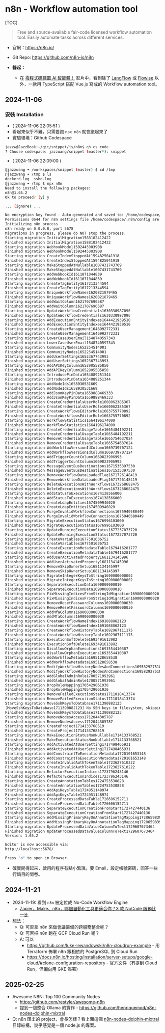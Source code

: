 # n8n - Workflow automation tool

[TOC]

> Free and source-available fair-code licensed workflow automation tool. Easily automate tasks across different services.

- 官網：https://n8n.io/
- Git Repo: https://github.com/n8n-io/n8n

- **緣起：**
  - 在 [零程式碼建置 AI 智能體！](https://www.youtube.com/watch?v=hE_CeOUY2h0&t=470s) 影片中，看到除了 [LangFlow](https://github.com/langflow-ai/langflow) 或 [Flowise](https://github.com/FlowiseAI/Flowise) 以外，一款用 TypeScript 搭配 Vue.js 寫成的 Workflow automation tool。

## 2024-11-06

### 安裝 Installation

- ( 2024-11-06 22:05:51 )
- 看起來似乎不難，只需要跑 `npx n8n` 就會跑起來了
- 實驗環境：Github Codespace
```bash
jazzw@JazzBook:~/git/snippet/js/n8n$ gh cs code
? Choose codespace: jazzwang/snippet (master*): snippet
```
- ( 2024-11-06 22:09:00 )
```bash
@jazzwang ➜ /workspaces/snippet (master) $ cd /tmp
@jazzwang ➜ /tmp $ ls
dockerd.log  sshd.log
@jazzwang ➜ /tmp $ npx n8n
Need to install the following packages:
n8n@1.65.2
Ok to proceed? (y) y

... (ignore) ...

No encryption key found - Auto-generated and saved to: /home/codespace/.n8n/config
Permissions 0644 for n8n settings file /home/codespace/.n8n/config are too wide. This is ignored for now, but in the future n8n will attempt to change the permissions automatically. To automatically enforce correct permissions now set N8N_ENFORCE_SETTINGS_FILE_PERMISSIONS=true (recommended), or turn this check off set N8N_ENFORCE_SETTINGS_FILE_PERMISSIONS=false.
Initializing n8n process
n8n ready on 0.0.0.0, port 5678
Migrations in progress, please do NOT stop the process.
Starting migration InitialMigration1588102412422
Finished migration InitialMigration1588102412422
Starting migration WebhookModel1592445003908
Finished migration WebhookModel1592445003908
Starting migration CreateIndexStoppedAt1594825041918
Finished migration CreateIndexStoppedAt1594825041918
Starting migration MakeStoppedAtNullable1607431743769
Finished migration MakeStoppedAtNullable1607431743769
Starting migration AddWebhookId1611071044839
Finished migration AddWebhookId1611071044839
Starting migration CreateTagEntity1617213344594
Finished migration CreateTagEntity1617213344594
Starting migration UniqueWorkflowNames1620821879465
Finished migration UniqueWorkflowNames1620821879465
Starting migration AddWaitColumn1621707690587
Finished migration AddWaitColumn1621707690587
Starting migration UpdateWorkflowCredentials1630330987096
Finished migration UpdateWorkflowCredentials1630330987096
Starting migration AddExecutionEntityIndexes1644421939510
Finished migration AddExecutionEntityIndexes1644421939510
Starting migration CreateUserManagement1646992772331
Finished migration CreateUserManagement1646992772331
Starting migration LowerCaseUserEmail1648740597343
Finished migration LowerCaseUserEmail1648740597343
Starting migration CommunityNodes1652254514001
Finished migration CommunityNodes1652254514001
Starting migration AddUserSettings1652367743993
Finished migration AddUserSettings1652367743993
Starting migration AddAPIKeyColumn1652905585850
Finished migration AddAPIKeyColumn1652905585850
Starting migration IntroducePinData1654089251344
Finished migration IntroducePinData1654089251344
Starting migration AddNodeIds1658930531669
Finished migration AddNodeIds1658930531669
Starting migration AddJsonKeyPinData1659888469333
Finished migration AddJsonKeyPinData1659888469333
Starting migration CreateCredentialsUserRole1660062385367
Finished migration CreateCredentialsUserRole1660062385367
Starting migration CreateWorkflowsEditorRole1663755770892
Finished migration CreateWorkflowsEditorRole1663755770892
Starting migration WorkflowStatistics1664196174000
Finished migration WorkflowStatistics1664196174000
Starting migration CreateCredentialUsageTable1665484192211
Finished migration CreateCredentialUsageTable1665484192211
Starting migration RemoveCredentialUsageTable1665754637024
Finished migration RemoveCredentialUsageTable1665754637024
Starting migration AddWorkflowVersionIdColumn1669739707124
Finished migration AddWorkflowVersionIdColumn1669739707124
Starting migration AddTriggerCountColumn1669823906993
Finished migration AddTriggerCountColumn1669823906993
Starting migration MessageEventBusDestinations1671535397530
Finished migration MessageEventBusDestinations1671535397530
Starting migration RemoveWorkflowDataLoadedFlag1671726148419
Finished migration RemoveWorkflowDataLoadedFlag1671726148419
Starting migration DeleteExecutionsWithWorkflows1673268682475
Finished migration DeleteExecutionsWithWorkflows1673268682475
Starting migration AddStatusToExecutions1674138566000
Finished migration AddStatusToExecutions1674138566000
Starting migration CreateLdapEntities1674509946020
Finished migration CreateLdapEntities1674509946020
Starting migration PurgeInvalidWorkflowConnections1675940580449
Finished migration PurgeInvalidWorkflowConnections1675940580449
Starting migration MigrateExecutionStatus1676996103000
Finished migration MigrateExecutionStatus1676996103000
Starting migration UpdateRunningExecutionStatus1677237073720
Finished migration UpdateRunningExecutionStatus1677237073720
Starting migration CreateVariables1677501636752
Finished migration CreateVariables1677501636752
Starting migration CreateExecutionMetadataTable1679416281777
Finished migration CreateExecutionMetadataTable1679416281777
Starting migration AddUserActivatedProperty1681134145996
Finished migration AddUserActivatedProperty1681134145996
Starting migration RemoveSkipOwnerSetup1681134145997
Finished migration RemoveSkipOwnerSetup1681134145997
Starting migration MigrateIntegerKeysToString1690000000002
Finished migration MigrateIntegerKeysToString1690000000002
Starting migration SeparateExecutionData1690000000010
Finished migration SeparateExecutionData1690000000010
Starting migration FixMissingIndicesFromStringIdMigration1690000000020
Finished migration FixMissingIndicesFromStringIdMigration1690000000020
Starting migration RemoveResetPasswordColumns1690000000030
Finished migration RemoveResetPasswordColumns1690000000030
Starting migration AddMfaColumns1690000000030
Finished migration AddMfaColumns1690000000030
Starting migration CreateWorkflowNameIndex1691088862123
Finished migration CreateWorkflowNameIndex1691088862123
Starting migration CreateWorkflowHistoryTable1692967111175
Finished migration CreateWorkflowHistoryTable1692967111175
Starting migration ExecutionSoftDelete1693491613982
Finished migration ExecutionSoftDelete1693491613982
Starting migration DisallowOrphanExecutions1693554410387
Finished migration DisallowOrphanExecutions1693554410387
Starting migration AddWorkflowMetadata1695128658538
Finished migration AddWorkflowMetadata1695128658538
Starting migration ModifyWorkflowHistoryNodesAndConnections1695829275184
Finished migration ModifyWorkflowHistoryNodesAndConnections1695829275184
Starting migration AddGlobalAdminRole1700571993961
Finished migration AddGlobalAdminRole1700571993961
Starting migration DropRoleMapping1705429061930
Finished migration DropRoleMapping1705429061930
Starting migration RemoveFailedExecutionStatus1711018413374
Finished migration RemoveFailedExecutionStatus1711018413374
Starting migration MoveSshKeysToDatabase1711390882123
[MoveSshKeysToDatabase1711390882123] No SSH keys in filesystem, skipping
Finished migration MoveSshKeysToDatabase1711390882123
Starting migration RemoveNodesAccess1712044305787
Finished migration RemoveNodesAccess1712044305787
Starting migration CreateProject1714133768519
Finished migration CreateProject1714133768519
Starting migration MakeExecutionStatusNonNullable1714133768521
Finished migration MakeExecutionStatusNonNullable1714133768521
Starting migration AddActivatedAtUserSetting1717498465931
Finished migration AddActivatedAtUserSetting1717498465931
Starting migration AddConstraintToExecutionMetadata1720101653148
Finished migration AddConstraintToExecutionMetadata1720101653148
Starting migration CreateInvalidAuthTokenTable1723627610222
Finished migration CreateInvalidAuthTokenTable1723627610222
Starting migration RefactorExecutionIndices1723796243146
Finished migration RefactorExecutionIndices1723796243146
Starting migration CreateAnnotationTables1724753530828
Finished migration CreateAnnotationTables1724753530828
Starting migration AddApiKeysTable1724951148974
Finished migration AddApiKeysTable1724951148974
Starting migration CreateProcessedDataTable1726606152711
Finished migration CreateProcessedDataTable1726606152711
Starting migration SeparateExecutionCreationFromStart1727427440136
Finished migration SeparateExecutionCreationFromStart1727427440136
Starting migration AddMissingPrimaryKeyOnAnnotationTagMapping1728659839644
Finished migration AddMissingPrimaryKeyOnAnnotationTagMapping1728659839644
Starting migration UpdateProcessedDataValueColumnToText1729607673464
Finished migration UpdateProcessedDataValueColumnToText1729607673464
Version: 1.65.2

Editor is now accessible via:
http://localhost:5678/

Press "o" to open in Browser.
```
- 確實開得起來，啟用的程序有點小繁瑣。要 Email，設定帳號密碼，回答一些行銷目的問卷。

## 2024-11-21

- 2024-11-19: 看到 `n8n` 被定位成 No-Code Workflow Engine
  - [Zapier、Make、n8n，哪個自動化工具更適合你？3 款 NoCode 服務比一比](https://fc.bnext.com.tw/articles/view/3412)
- 想法：
  - Q: 可否拿 n8n 來做會議籌備的跨服務整合呢？
  - Q: 可否把 n8n 跑在 GCP Cloud Run 呢？
  - A: 可以
    - https://github.com/luke-lewandowski/n8n-cloudrun-example - 用 Terraform 佈署 n8n 跟相依的 PostgreSQL 到 Cloud Run
    - https://docs.n8n.io/hosting/installation/server-setups/google-cloud/#clone-configuration-repository - 官方文件（有提到 Cloud Run，但偏向用 GKE 佈署）

## 2025-02-25

- Awesome N8N: Top 100 Community Nodes
  - https://github.com/restyler/awesome-n8n
  - 提到一個整合 Ollama 的實作 - https://github.com/henriquemod/n8n-nodes-dolphin-mixtral
- Q: n8n 匯出的 project，會長怎樣？看上面這個 [n8n-nodes-dolphin-mixtral](https://github.com/henriquemod/n8n-nodes-dolphin-mixtral) 目錄結構，幾乎感覺是一個 node.js 的專案。